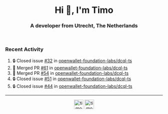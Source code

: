 <h1 align="center">Hi 👋, I'm Timo</h1>
<h3 align="center">A developer from Utrecht, The Netherlands</h3>
<br/>
<!-- https://github.com/rahuldkjain/github-profile-readme-generator --!>

<!--  <p align="left"><img src="https://github-readme-stats.vercel.app/api?username=timoglastra&show_icons=true&count_private=true&" alt="timoglastra" /></p> --!>

<!--
Github language stats
<p align="left"><img src="https://github-readme-stats.vercel.app/api/top-langs/?username=timoglastra&layout=compact" alt="timoglastra" /><p>
-->

<!-- Codestats language stats -->
<!-- <p align="left"><img src="https://codestats-readme.vercel.app/api/top-langs/?username=timoglastra&layout=compact&language_count=12" alt="timoglastra" /><p>    --!>
  
<h3>Recent Activity</h3>

<!--START_SECTION:activity-->
1. 🔒 Closed issue [#32](https://github.com/openwallet-foundation-labs/dcql-ts/issues/32) in [openwallet-foundation-labs/dcql-ts](https://github.com/openwallet-foundation-labs/dcql-ts)
2. 🎉 Merged PR [#61](https://github.com/openwallet-foundation-labs/dcql-ts/pull/61) in [openwallet-foundation-labs/dcql-ts](https://github.com/openwallet-foundation-labs/dcql-ts)
3. 🎉 Merged PR [#54](https://github.com/openwallet-foundation-labs/dcql-ts/pull/54) in [openwallet-foundation-labs/dcql-ts](https://github.com/openwallet-foundation-labs/dcql-ts)
4. 🔒 Closed issue [#51](https://github.com/openwallet-foundation-labs/dcql-ts/issues/51) in [openwallet-foundation-labs/dcql-ts](https://github.com/openwallet-foundation-labs/dcql-ts)
5. 🔒 Closed issue [#44](https://github.com/openwallet-foundation-labs/dcql-ts/issues/44) in [openwallet-foundation-labs/dcql-ts](https://github.com/openwallet-foundation-labs/dcql-ts)
<!--END_SECTION:activity-->

---

<p align="center">
<a href="https://twitter.com/timoglastra" target="blank"><img align="center" src="https://cdn.jsdelivr.net/npm/simple-icons@3.0.1/icons/twitter.svg" alt="timoglastra" height="30" width="30" /></a>
<a href="https://linkedin.com/in/timoglastra" target="blank"><img align="center" src="https://cdn.jsdelivr.net/npm/simple-icons@3.0.1/icons/linkedin.svg" alt="timoglastra" height="30" width="30" /></a>
</p>



